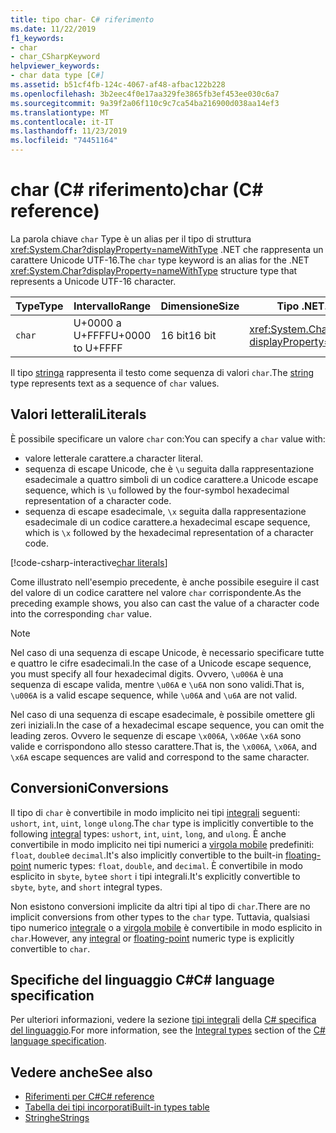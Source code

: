 ```yaml
---
title: tipo char- C# riferimento
ms.date: 11/22/2019
f1_keywords:
- char
- char_CSharpKeyword
helpviewer_keywords:
- char data type [C#]
ms.assetid: b51cf4fb-124c-4067-af48-afbac122b228
ms.openlocfilehash: 3b2eec4f0e17aa329fe3865fb3ef453ee030c6a7
ms.sourcegitcommit: 9a39f2a06f110c9c7ca54ba216900d038aa14ef3
ms.translationtype: MT
ms.contentlocale: it-IT
ms.lasthandoff: 11/23/2019
ms.locfileid: "74451164"
---
```

# <a name="char-c-reference"></a><span data-ttu-id="d5e10-102">char (C# riferimento)</span><span class="sxs-lookup"><span data-stu-id="d5e10-102">char (C# reference)</span></span>

<span data-ttu-id="d5e10-103">La parola chiave `char` Type è un alias per il tipo di struttura <xref:System.Char?displayProperty=nameWithType> .NET che rappresenta un carattere Unicode UTF-16.</span><span class="sxs-lookup"><span data-stu-id="d5e10-103">The `char` type keyword is an alias for the .NET <xref:System.Char?displayProperty=nameWithType> structure type that represents a Unicode UTF-16 character.</span></span>

|<span data-ttu-id="d5e10-104">Type</span><span class="sxs-lookup"><span data-stu-id="d5e10-104">Type</span></span>|<span data-ttu-id="d5e10-105">Intervallo</span><span class="sxs-lookup"><span data-stu-id="d5e10-105">Range</span></span>|<span data-ttu-id="d5e10-106">Dimensione</span><span class="sxs-lookup"><span data-stu-id="d5e10-106">Size</span></span>|<span data-ttu-id="d5e10-107">Tipo .NET</span><span class="sxs-lookup"><span data-stu-id="d5e10-107">.NET type</span></span>|
|----------|-----------|----------|-------------------------|
|`char`|<span data-ttu-id="d5e10-108">U+0000 a U+FFFF</span><span class="sxs-lookup"><span data-stu-id="d5e10-108">U+0000 to U+FFFF</span></span>|<span data-ttu-id="d5e10-109">16 bit</span><span class="sxs-lookup"><span data-stu-id="d5e10-109">16 bit</span></span>|<xref:System.Char?displayProperty=nameWithType>|

<span data-ttu-id="d5e10-110">Il tipo [stringa](reference-types.md#the-string-type) rappresenta il testo come sequenza di valori `char`.</span><span class="sxs-lookup"><span data-stu-id="d5e10-110">The [string](reference-types.md#the-string-type) type represents text as a sequence of `char` values.</span></span>

## <a name="literals"></a><span data-ttu-id="d5e10-111">Valori letterali</span><span class="sxs-lookup"><span data-stu-id="d5e10-111">Literals</span></span>

<span data-ttu-id="d5e10-112">È possibile specificare un valore `char` con:</span><span class="sxs-lookup"><span data-stu-id="d5e10-112">You can specify a `char` value with:</span></span>

- <span data-ttu-id="d5e10-113">valore letterale carattere.</span><span class="sxs-lookup"><span data-stu-id="d5e10-113">a character literal.</span></span>
- <span data-ttu-id="d5e10-114">sequenza di escape Unicode, che è `\u` seguita dalla rappresentazione esadecimale a quattro simboli di un codice carattere.</span><span class="sxs-lookup"><span data-stu-id="d5e10-114">a Unicode escape sequence, which is `\u` followed by the four-symbol hexadecimal representation of a character code.</span></span>
- <span data-ttu-id="d5e10-115">sequenza di escape esadecimale, `\x` seguita dalla rappresentazione esadecimale di un codice carattere.</span><span class="sxs-lookup"><span data-stu-id="d5e10-115">a hexadecimal escape sequence, which is `\x` followed by the hexadecimal representation of a character code.</span></span>

[!code-csharp-interactive[char literals](~/samples/csharp/language-reference/builtin-types/CharType.cs#Literals)]

<span data-ttu-id="d5e10-116">Come illustrato nell'esempio precedente, è anche possibile eseguire il cast del valore di un codice carattere nel valore `char` corrispondente.</span><span class="sxs-lookup"><span data-stu-id="d5e10-116">As the preceding example shows, you also can cast the value of a character code into the corresponding `char` value.</span></span>

> [!NOTE]
> <span data-ttu-id="d5e10-117">Nel caso di una sequenza di escape Unicode, è necessario specificare tutte e quattro le cifre esadecimali.</span><span class="sxs-lookup"><span data-stu-id="d5e10-117">In the case of a Unicode escape sequence, you must specify all four hexadecimal digits.</span></span> <span data-ttu-id="d5e10-118">Ovvero, `\u006A` è una sequenza di escape valida, mentre `\u06A` e `\u6A` non sono validi.</span><span class="sxs-lookup"><span data-stu-id="d5e10-118">That is, `\u006A` is a valid escape sequence, while `\u06A` and `\u6A` are not valid.</span></span>
>
> <span data-ttu-id="d5e10-119">Nel caso di una sequenza di escape esadecimale, è possibile omettere gli zeri iniziali.</span><span class="sxs-lookup"><span data-stu-id="d5e10-119">In the case of a hexadecimal escape sequence, you can omit the leading zeros.</span></span> <span data-ttu-id="d5e10-120">Ovvero le sequenze di escape `\x006A`, `\x06A`e `\x6A` sono valide e corrispondono allo stesso carattere.</span><span class="sxs-lookup"><span data-stu-id="d5e10-120">That is, the `\x006A`, `\x06A`, and `\x6A` escape sequences are valid and correspond to the same character.</span></span>

## <a name="conversions"></a><span data-ttu-id="d5e10-121">Conversioni</span><span class="sxs-lookup"><span data-stu-id="d5e10-121">Conversions</span></span>

<span data-ttu-id="d5e10-122">Il tipo di `char` è convertibile in modo implicito nei tipi [integrali](integral-numeric-types.md) seguenti: `ushort`, `int`, `uint`, `long`e `ulong`.</span><span class="sxs-lookup"><span data-stu-id="d5e10-122">The `char` type is implicitly convertible to the following [integral](integral-numeric-types.md) types: `ushort`, `int`, `uint`, `long`, and `ulong`.</span></span> <span data-ttu-id="d5e10-123">È anche convertibile in modo implicito nei tipi numerici a [virgola mobile](floating-point-numeric-types.md) predefiniti: `float`, `double`e `decimal`.</span><span class="sxs-lookup"><span data-stu-id="d5e10-123">It's also implicitly convertible to the built-in [floating-point](floating-point-numeric-types.md) numeric types: `float`, `double`, and `decimal`.</span></span> <span data-ttu-id="d5e10-124">È convertibile in modo esplicito in `sbyte`, `byte`e `short` i tipi integrali.</span><span class="sxs-lookup"><span data-stu-id="d5e10-124">It's explicitly convertible to `sbyte`, `byte`, and `short` integral types.</span></span>

<span data-ttu-id="d5e10-125">Non esistono conversioni implicite da altri tipi al tipo di `char`.</span><span class="sxs-lookup"><span data-stu-id="d5e10-125">There are no implicit conversions from other types to the `char` type.</span></span> <span data-ttu-id="d5e10-126">Tuttavia, qualsiasi tipo numerico [integrale](integral-numeric-types.md) o a [virgola mobile](floating-point-numeric-types.md) è convertibile in modo esplicito in `char`.</span><span class="sxs-lookup"><span data-stu-id="d5e10-126">However, any [integral](integral-numeric-types.md) or [floating-point](floating-point-numeric-types.md) numeric type is explicitly convertible to `char`.</span></span>

## <a name="c-language-specification"></a><span data-ttu-id="d5e10-127">Specifiche del linguaggio C#</span><span class="sxs-lookup"><span data-stu-id="d5e10-127">C# language specification</span></span>

<span data-ttu-id="d5e10-128">Per ulteriori informazioni, vedere la sezione [tipi integrali](~/_csharplang/spec/types.md#integral-types) della [ C# specifica del linguaggio](~/_csharplang/spec/introduction.md).</span><span class="sxs-lookup"><span data-stu-id="d5e10-128">For more information, see the [Integral types](~/_csharplang/spec/types.md#integral-types) section of the [C# language specification](~/_csharplang/spec/introduction.md).</span></span>

## <a name="see-also"></a><span data-ttu-id="d5e10-129">Vedere anche</span><span class="sxs-lookup"><span data-stu-id="d5e10-129">See also</span></span>

- [<span data-ttu-id="d5e10-130">Riferimenti per C#</span><span class="sxs-lookup"><span data-stu-id="d5e10-130">C# reference</span></span>](../index.md)
- [<span data-ttu-id="d5e10-131">Tabella dei tipi incorporati</span><span class="sxs-lookup"><span data-stu-id="d5e10-131">Built-in types table</span></span>](../keywords/built-in-types-table.md)
- [<span data-ttu-id="d5e10-132">Stringhe</span><span class="sxs-lookup"><span data-stu-id="d5e10-132">Strings</span></span>](../../programming-guide/strings/index.md)

